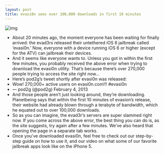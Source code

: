 ```yaml
---
layout: post
title: evasi0n sees over 100,000 downloads in first 10 minutes
---
```

![img](http://media.idownloadblog.com/wp-content/uploads/2013/02/page-limit-exceeded.png)
* About 20 minutes ago, the moment everyone has been waiting for finally arrived: the evad3rs released their untethered iOS 6 jailbreak called ‘evasi0n.’ Now, everyone with a device running iOS 6 or higher (except for the ATV) can jailbreak their devices.
* And it seems like everyone wants to. Unless you got in within the first few minutes, you probably received the above error when trying to download the evasi0n utility. That’s because there’s over 270,000 people trying to access the site right now…
* Here’s pod2g’s tweet shortly after evasi0n was released:
* Wow! 270,000+ active users on evasi0n.com!!! #evasi0n
* — pod2g (@pod2g) February 4, 2013
* And those people aren’t just looking around, they’re downloading. Planetbeing says that within the first 10 minutes of evasion’s release, their website had already blown through a terabyte of bandwidth, which he equated out to over 100,000 downloads.
* So as you can imagine, the evad3r’s servers are super slammed right now. If you come across the above error, the best thing you can do is, as the site suggests, try again after a few minutes. We’ve also heard that opening the page in a separate tab works.
* Once you’ve downloaded evasi0n, feel free to check out our step-by-step guide on how to use it, and our video on what some of our favorite jailbreak apps look like on the iPhone 5.

